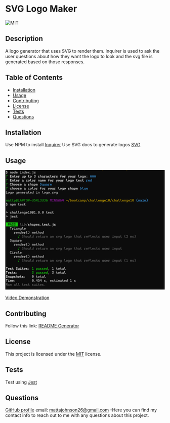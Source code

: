 # SVG Logo Maker
![MIT](https://img.shields.io/badge/License-MIT-yellow.svg)

## Description
A logo generator that uses SVG to render them. Inquirer is used to ask the user questions about how they want the logo to look and the svg file is generated based on those responses.
          
## Table of Contents
- [Installation](#installation)
- [Usage](#usage)
- [Contributing](#contributing)
- [License](#license)
- [Tests](#tests)
- [Questions](#questions)

## Installation
Use NPM to install [Inquirer](https://www.npmjs.com/package/inquirer)
Use SVG docs to generate logos [SVG](https://developer.mozilla.org/en-US/docs/Web/SVG)

## Usage
![Screenshot](image.png)

[Video Demonstration](https://www.awesomescreenshot.com/video/30479075?key=772a9172283426c270b24354938ae8d1)

## Contributing
Follow this link: [README Generator](github.com/MattAJ26/SVG-Logo-Maker)

## License

This project is licensed under the [MIT](https://opensource.org/licenses/MIT) license.

## Tests
Test using [Jest](https://www.npmjs.com/package/jest?activeTab=readme)

## Questions
[GitHub profile](github.com/MattAJ26) email: mattajohnson26@gmail.com
-Here you can find my contact info to reach out to me with any questions about this project.